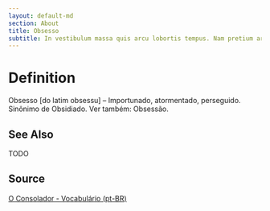 ```yaml
---
layout: default-md
section: About
title: Obsesso
subtitle: In vestibulum massa quis arcu lobortis tempus. Nam pretium arcu in odio vulputate luctus.
---
```


# Definition
Obsesso [do latim obsessu] – Importunado, atormentado, perseguido. Sinônimo de Obsidiado. Ver também: Obsessão.

## See Also
TODO

## Source
[O Consolador - Vocabulário (pt-BR)](http://www.oconsolador.com.br/linkfixo/vocabulario/principal.html)
